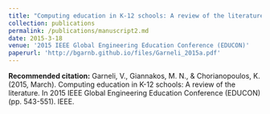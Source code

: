 ```yaml
---
title: "Computing education in K-12 schools: A review of the literature"
collection: publications
permalink: /publications/manuscript2.md
date: 2015-3-18
venue: '2015 IEEE Global Engineering Education Conference (EDUCON)'
paperurl: 'http://bgarnb.github.io/files/Garneli_2015a.pdf'
---
```



<b> Recommended citation:</b> Garneli, V., Giannakos, M. N., & Chorianopoulos, K. (2015, March). Computing education in K-12 schools: A review of the literature. In 2015 IEEE Global Engineering Education Conference (EDUCON) (pp. 543-551). IEEE.
